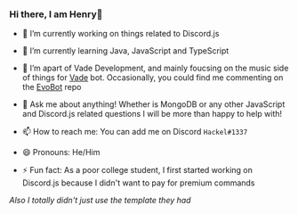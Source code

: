 ### Hi there, I am Henry👋

- 🔭 I’m currently working on things related to Discord.js

- 🌱 I’m currently learning Java, JavaScript and TypeScript

- 👯 I’m apart of Vade Development, and mainly foucsing on the music side of things for [Vade](https://vade-bot.com) bot. Occasionally, you could find me commenting on the [EvoBot](https://github.com/eritislami/evobot) repo

- 💬 Ask me about anything! Whether is MongoDB or any other JavaScript and Discord.js related questions I will be more than happy to help with!

- 📫 How to reach me: You can add me on Discord `Hackel#1337`

- 😄 Pronouns: He/Him

- ⚡ Fun fact: As a poor college student, I first started working on Discord.js because I didn't want to pay for premium commands


_Also I totally didn't just use the template they had_
